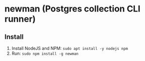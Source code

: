 # newman (Postgres collection CLI runner)

## Install
1. Install NodeJS and NPM: `sudo apt install -y nodejs npm`
2. Run: `sudo npm install -g newman`
